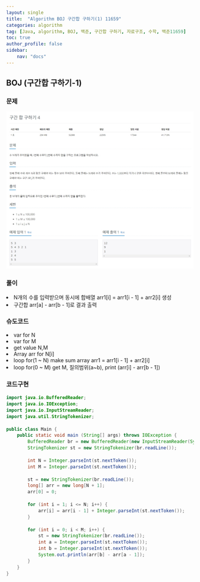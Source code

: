 ```yaml
---
layout: single
title:  "Algorithm BOJ 구간합 구하기(1) 11659"
categories: algorithm
tag: [Java, algorithm, BOJ, 백준, 구간합 구하기, 자료구조, 수학, 백준11659]
toc: true
author_profile: false
sidebar:
    nav: "docs"
---
```

## BOJ (구간합 구하기-1)

### 문제
  ![구간합 구하기](/assets/img/BOJ11659.jpg)

### 풀이
<li>N개의 수를 입력받으며 동시에 합배열 arr1[i] = arr1[i - 1] + arr2[i] 생성</li>
<li>구간합 arr[a] - arr[b - 1]로 결과 출력</li>

### 슈도코드
<li>var for N</li>
<li>var for M</li>
<li>get value N,M</li>
<li>Array arr for N[i]</li>
<li>loop for(1 ~ N) make sum array arr1 = arr1[i - 1] + arr2[i]</li>
<li>loop for(0 ~ M) get M, 질의범위(a~b), print (arr[i] - arr[b - 1])</li>

### 코드구현
```java
import java.io.BufferedReader;
import java.io.IOException;
import java.io.InputStreamReader;
import java.util.StringTokenizer;

public class Main {
    public static void main (String[] args) throws IOException {
        BufferedReader br = new BufferedReader(new InputStreamReader(System.in));
        StringTokenizer st = new StringTokenizer(br.readLine());

        int N = Integer.parseInt(st.nextToken());
        int M = Integer.parseInt(st.nextToken());

        st = new StringTokenizer(br.readLine());
        long[] arr = new long[N + 1];
        arr[0] = 0;

        for (int i = 1; i <= N; i++) {
            arr[i] = arr[i - 1] + Integer.parseInt(st.nextToken());
        }

        for (int i = 0; i < M; i++) {
            st = new StringTokenizer(br.readLine());
            int a = Integer.parseInt(st.nextToken());
            int b = Integer.parseInt(st.nextToken());
            System.out.println(arr[b] - arr[a - 1]);
        }
    }
}
```
